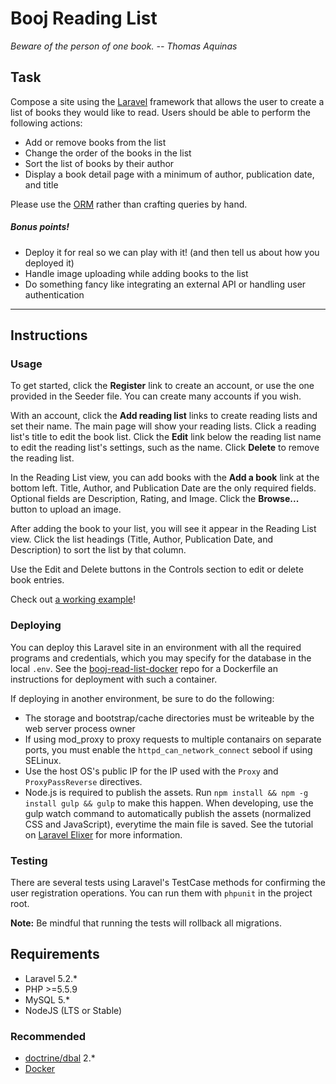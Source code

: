 # Booj Reading List
*Beware of the person of one book. -- Thomas Aquinas*
## Task
Compose a site using the [Laravel](https://laravel.com/) framework that allows the user to create a list of books they would like to read. Users should be able to perform the following actions:
* Add or remove books from the list
* Change the order of the books in the list
* Sort the list of books by their author
* Display a book detail page with a minimum of author, publication date, and title

Please use the [ORM](https://laravel.com/docs/5.2/eloquent) rather than crafting queries by hand. 

##### Bonus points!

* Deploy it for real so we can play with it! (and then tell us about how you deployed it)
* Handle image uploading while adding books to the list
* Do something fancy like integrating an external API or handling user authentication

<hr />

## Instructions

### Usage

To get started, click the __Register__ link to create an account, or use the one provided in the Seeder file. You can create many accounts if you wish.

With an account, click the __Add reading list__ links to create reading lists and set their name. The main page will show
your reading lists. Click a reading list's title to edit the book list. Click the __Edit__ link below the reading list name to edit the reading list's settings, such as the name. Click __Delete__ to remove the reading list.

In the Reading List view, you can add books with the __Add a book__ link at the bottom left. Title, Author, and Publication Date are the only required fields. Optional fields are Description, Rating, and Image. Click the __Browse...__ button to upload an image.

After adding the book to your list, you will see it appear in the Reading List view. Click the list headings (Title, Author, Publication Date, and Description) to sort the list by that column.

Use the Edit and Delete buttons in the Controls section to edit or delete book entries.

Check out [a working example](http://brl.aninternetpresence.net)!

### Deploying

You can deploy this Laravel site in an environment with all the required programs and credentials, which you may
specify for the database in the local `.env`. See the [booj-read-list-docker](https://gitlab.com/aninternetpresence/booj-reading-list-docker) repo for a Dockerfile an instructions
for deployment with such a container.

If deploying in another environment, be sure to do the following:

* The storage and bootstrap/cache directories must be writeable by the web server process owner
* If using mod\_proxy to proxy requests to multiple contanairs on separate ports, you must enable the `httpd_can_network_connect` sebool if using SELinux.
* Use the host OS's public IP for the IP used with the `Proxy` and `ProxyPassReverse` directives.
* Node.js is required to publish the assets. Run `npm install && npm -g install gulp && gulp` to make this happen. When developing, use the gulp watch command to automatically publish the assets (normalized CSS and JavaScript), everytime the main file is saved. See the tutorial on [Laravel Elixer](https://laravel.com/docs/5.2/elixir) for more information.

### Testing

There are several tests using Laravel's TestCase methods for confirming the user registration operations. You can run them with `phpunit` in the project root.

__Note:__ Be mindful that running the tests will rollback all migrations.

## Requirements

* Laravel 5.2.*
* PHP >=5.5.9
* MySQL 5.*
* NodeJS (LTS or Stable)

### Recommended
* [doctrine/dbal](https://packagist.org/packages/doctrine/dbal) 2.*
* [Docker](https://www.docker.com/products/docker-toolbox)